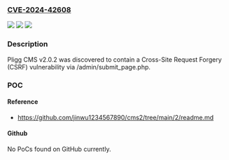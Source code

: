 ### [CVE-2024-42608](https://cve.mitre.org/cgi-bin/cvename.cgi?name=CVE-2024-42608)
![](https://img.shields.io/static/v1?label=Product&message=n%2Fa&color=blue)
![](https://img.shields.io/static/v1?label=Version&message=n%2Fa&color=blue)
![](https://img.shields.io/static/v1?label=Vulnerability&message=n%2Fa&color=brighgreen)

### Description

Pligg CMS v2.0.2 was discovered to contain a Cross-Site Request Forgery (CSRF) vulnerability via /admin/submit_page.php.

### POC

#### Reference
- https://github.com/jinwu1234567890/cms2/tree/main/2/readme.md

#### Github
No PoCs found on GitHub currently.

